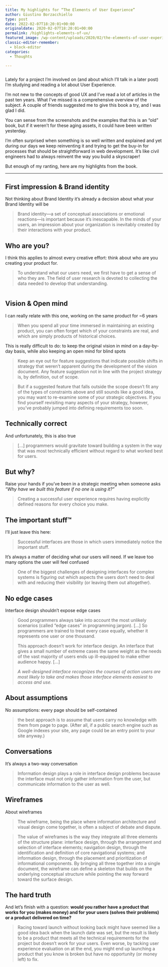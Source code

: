 ```yaml
---
title: My highlights for “The Elements of User Experience”
author: Giustino Borzacchiello
type: post
date: 2022-02-07T18:20:01+00:00
originaldate: 2020-02-07T18:20:01+00:00
permalink: /highlights-elements-of-ux/
featured_image: /wp-content/uploads/2020/02/the-elements-of-user-experience-poster-740x430.jpg
classic-editor-remember:
  - block-editor
categories:
  - Thoughts

---
```

<div class="wp-block-image is-style-default">
  <figure class="alignleft size-large"><img src="https://i0.wp.com/v1.giustino.blog/wp-content/uploads/2020/02/the-elements-of-user-experience-cover.jpg?w=1100&#038;ssl=1" alt="" class="wp-image-2345" srcset="https://i0.wp.com/v1.giustino.blog/wp-content/uploads/2020/02/the-elements-of-user-experience-cover.jpg?w=304&ssl=1 304w, https://i0.wp.com/v1.giustino.blog/wp-content/uploads/2020/02/the-elements-of-user-experience-cover.jpg?resize=234%2C300&ssl=1 234w" sizes="(max-width: 304px) 100vw, 304px" data-recalc-dims="1" /></figure>
</div>

Lately for a project I&#8217;m involved on (and about which I&#8217;ll talk in a later post) I&#8217;m studying and reading a lot about User Experience. 

I&#8217;m not new to the concepts of good UX and I&#8217;ve read a lot of articles in the past ten years. What I&#8217;ve missed is a comprehensive overview of the subject. A couple of friends suggested me to give this book a try, and I was glad I did.

You can sense from the screenshots and the examples that this is an &#8220;old&#8221; book, but if it weren&#8217;t for these aging assets, it could have been written yesterday. 

I&#8217;m often surprised when something is so well written and explained and yet during our days we keep reinventing it and trying to get the buy-in for processes that should be straightforward in web development. It&#8217;s like civil engineers had to always reinvent the way you build a skyscraper!

But enough of my ranting, here are my highlights from the book.

<hr class="wp-block-separator" />

<!--more-->

## First impression & Brand identity

Not thinking about Brand Identity it&#8217;s already a decision about what your Brand Identity will be

<blockquote class="wp-block-quote">
  <p>
    Brand identity—a set of conceptual associations or emotional reactions—is important because it’s inescapable. In the minds of your users, an impression about your organization is inevitably created by their interactions with your product.
  </p>
</blockquote>

## Who are you?

I think this applies to almost every creative effort: think about who are you creating your product for.

<blockquote class="wp-block-quote">
  <p>
    To understand what our users need, we first have to get a sense of who they are. The field of user research is devoted to collecting the data needed to develop that understanding.
  </p>
</blockquote>

<div class="wp-block-image">
  <figure class="aligncenter size-large"><img src="https://i0.wp.com/v1.giustino.blog/wp-content/uploads/2020/02/the-five-planes-ux.png?w=1100&#038;ssl=1" alt="" class="wp-image-2346" srcset="https://i0.wp.com/v1.giustino.blog/wp-content/uploads/2020/02/the-five-planes-ux.png?w=426&ssl=1 426w, https://i0.wp.com/v1.giustino.blog/wp-content/uploads/2020/02/the-five-planes-ux.png?resize=221%2C300&ssl=1 221w" sizes="(max-width: 426px) 100vw, 426px" data-recalc-dims="1" /></figure>
</div>

## Vision & Open mind

I can really relate with this one, working on the same product for ~6 years

<blockquote class="wp-block-quote">
  <p>
    When you spend all your time immersed in maintaining an existing product, you can often forget which of your constraints are real, and which are simply products of historical choices.
  </p>
</blockquote>

This is really difficult to do: to keep the original vision in mind on a day-by-day basis, while also keeping an open mind for blind spots

<blockquote class="wp-block-quote">
  <p>
    Keep an eye out for feature suggestions that indicate possible shifts in strategy that weren’t apparent during the development of the vision document. Any feature suggestion not in line with the project strategy is, by definition, out of scope.
  </p>
</blockquote>

<blockquote class="wp-block-quote">
  <p>
    But if a suggested feature that falls outside the scope doesn’t fit any of the types of constraints above and still sounds like a good idea, you may want to re-examine some of your strategic objectives. If you find yourself revisiting many aspects of your strategy, however, you’ve probably jumped into defining requirements too soon.
  </p>
</blockquote>

## Technically correct

And unfortunately, this is also true

<blockquote class="wp-block-quote">
  <p>
    [&#8230;] programmers would gravitate toward building a system in the way that was most technically efficient without regard to what worked best for users.
  </p>
</blockquote>

## But why?

Raise your hands if you&#8217;ve been in a strategic meeting when someone asks _&#8220;Why have we built this feature if no one is using it?&#8221;_

<blockquote class="wp-block-quote">
  <p>
    Creating a successful user experience requires having explicitly defined reasons for every choice you make.
  </p>
</blockquote>

## The important stuff™

I&#8217;ll just leave this here:

<blockquote class="wp-block-quote">
  <p>
    Successful interfaces are those in which users immediately notice the important stuff.
  </p>
</blockquote>

It&#8217;s always a matter of deciding what our users will need. If we leave too many options the user will feel confused 

<blockquote class="wp-block-quote">
  <p>
    One of the biggest challenges of designing interfaces for complex systems is figuring out which aspects the users don’t need to deal with and reducing their visibility (or leaving them out altogether).
  </p>
</blockquote>

## No edge cases

Interface design shouldn&#8217;t expose edge cases

<blockquote class="wp-block-quote">
  <p>
    Good programmers always take into account the most unlikely scenarios (called “edge cases” in programming jargon). [&#8230;] So programmers are trained to treat every case equally, whether it represents one user or one thousand.
  </p>
  
  <p>
    This approach doesn’t work for interface design. An interface that gives a small number of extreme cases the same weight as the needs of the vast majority of users ends up ill-equipped to make either audience happy. [&#8230;]
  </p>
  
  <p>
    <em>A well-designed interface recognizes the courses of action users are most likely to take and makes those interface elements easiest to access and use.</em>
  </p>
</blockquote>

## About assumptions

No assumptions: every page should be self-contained

<blockquote class="wp-block-quote">
  <p>
    the best approach is to assume that users carry no knowledge with them from page to page. (After all, if a public search engine such as Google indexes your site, any page could be an entry point to your site anyway.)
  </p>
</blockquote>

## Conversations

It&#8217;s always a two-way conversation

<blockquote class="wp-block-quote">
  <p>
    Information design plays a role in interface design problems because the interface must not only gather information from the user, but communicate information to the user as well.
  </p>
</blockquote>

## Wireframes

About wireframes

<blockquote class="wp-block-quote">
  <p>
    The wireframe, being the place where information architecture and visual design come together, is often a subject of debate and dispute.
  </p>
</blockquote>

<blockquote class="wp-block-quote">
  <p>
    The value of wireframes is the way they integrate all three elements of the structure plane: interface design, through the arrangement and selection of interface elements; navigation design, through the identification and definition of core navigational systems; and information design, through the placement and prioritization of informational components. By bringing all three together into a single document, the wireframe can define a skeleton that builds on the underlying conceptual structure while pointing the way forward toward the surface design.
  </p>
</blockquote>

## The hard truth

And let&#8217;s finish with a question: **would you rather have a product that works for you (makes money) and for your users (solves their problems) or a product delivered on time?**

<blockquote class="wp-block-quote">
  <p>
    Racing toward launch without looking back might have seemed like a good idea back when the launch date was set, but the result is likely to be a product that meets all the technical requirements for the project but doesn’t work for your users. Even worse, by tacking user experience evaluation on at the end, you might end up launching a product that you know is broken but have no opportunity (or money left) to fix.
  </p>
</blockquote>